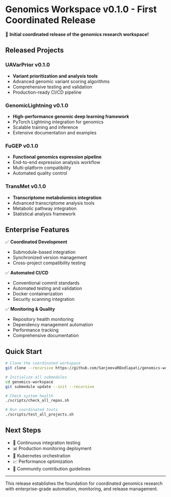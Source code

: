 # Genomics Workspace v0.1.0 - First Coordinated Release

🎉 **Initial coordinated release of the genomics research workspace!**

## Released Projects

### UAVarPrior v0.1.0
- **Variant prioritization and analysis tools**
- Advanced genomic variant scoring algorithms
- Comprehensive testing and validation
- Production-ready CI/CD pipeline

### GenomicLightning v0.1.0  
- **High-performance genomic deep learning framework**
- PyTorch Lightning integration for genomics
- Scalable training and inference
- Extensive documentation and examples

### FuGEP v0.1.0
- **Functional genomics expression pipeline**
- End-to-end expression analysis workflow
- Multi-platform compatibility
- Automated quality control

### TransMet v0.1.0
- **Transcriptome metabolomics integration**
- Advanced transcriptome analysis tools
- Metabolic pathway integration
- Statistical analysis framework

## Enterprise Features

✅ **Coordinated Development**
- Submodule-based integration
- Synchronized version management
- Cross-project compatibility testing

✅ **Automated CI/CD**
- Conventional commit standards
- Automated testing and validation
- Docker containerization
- Security scanning integration

✅ **Monitoring & Quality**
- Repository health monitoring
- Dependency management automation
- Performance tracking
- Comprehensive documentation

## Quick Start

```bash
# Clone the coordinated workspace
git clone --recursive https://github.com/SanjeevaRDodlapati/genomics-workspace.git

# Initialize all submodules
cd genomics-workspace
git submodule update --init --recursive

# Check system health
./scripts/check_all_repos.sh

# Run coordinated tests
./scripts/test_all_projects.sh
```

## Next Steps

- 🔄 Continuous integration testing
- 📊 Production monitoring deployment
- 🐳 Kubernetes orchestration
- 📈 Performance optimization
- 🤝 Community contribution guidelines

---

This release establishes the foundation for coordinated genomics research
with enterprise-grade automation, monitoring, and release management.
